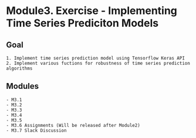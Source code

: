 # Module3. Exercise - Implementing Time Series Prediciton Models
## Goal
    1. Implement time series prediction model using Tensorflow Keras API 
    2. Implement various fuctions for robustness of time series prediction algorithms
## Modules
    - M3.1
    - M3.2
    - M3.3
    - M3.4
    - M3.5
    - M3.6 Assignments (Will be released after Module2)
    - M3.7 Slack Discussion